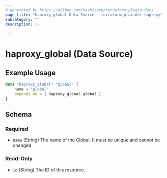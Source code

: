 ```yaml
---
# generated by https://github.com/hashicorp/terraform-plugin-docs
page_title: "haproxy_global Data Source - terraform-provider-haproxy"
subcategory: ""
description: |-
  
---
```


# haproxy_global (Data Source)



## Example Usage

```terraform
data "haproxy_global" "global" {
    name = "global"
    depends_on = [ haproxy_global.global ]
}
```

<!-- schema generated by tfplugindocs -->
## Schema

### Required

- `name` (String) The name of the Global. It must be unique and cannot be changed.

### Read-Only

- `id` (String) The ID of this resource.
